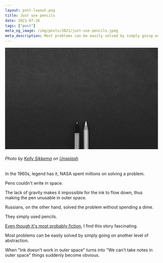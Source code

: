 ```yaml
---
layout: post-layout.pug
title: Just use pencils
date: 2021-07-26
tags: ["post"]
meta_og_image: /img/posts/2021/just-use-pencils.jpeg
meta_description: Most problems can be easily solved by simply going on another level of abstraction.
---
```


![Pencils](/img/posts/2021/just-use-pencils.jpg "Pencils")

###### Photo by [Kelly Sikkema](https://unsplash.com/@kellysikkema?utm_source=unsplash&utm_medium=referral&utm_content=creditCopyText") on [Unsplash](https://unsplash.com/s/photos/pencil?utm_source=unsplash&utm_medium=referral&utm_content=creditCopyText)


In the 1960s, legend has it, NASA spent millions on solving a problem.

Pens couldn't write in space.

The lack of gravity makes it impossible for the ink to flow down, thus making the pen unusable in outer space.

Russians, on the other hand, solved the problem without spending a dime.

They simply used pencils.

[Even though it's most probably fiction](https://www.scientificamerican.com/article/fact-or-fiction-nasa-spen/), I find this story fascinating.

<!-- e -->Most problems can be easily solved by simply going on another level of abstraction.<!-- /e -->

When "Ink doesn't work in outer space" turns into "We can't take notes in outer space" things suddenly become obvious.
